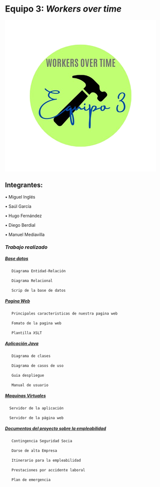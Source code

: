 #  Equipo 3: ***Workers over time*** 

![fotogrupo](https://github.com/MiguelIGP23/DAM1_EQUIPO3_2425/blob/3f5ea1979c010453d8dcf32c20f4847859d476e7/equipo3/Documentos%20generales/Equipo_1-removebg-preview.png)

## Integrantes: 
• Miguel Inglés   

• Saúl García  

• Hugo Fernández 

• Diego Berdial 

• Manuel Mediavilla  

### *Trabajo realizado*

##### *[Base datos](https://github.com/MiguelIGP23/DAM1_EQUIPO3_2425/blob/c4592e9d0836f6dbc36b1eda4f160b6bc08c4632/equipo3/Bases%20de%20Datos/README.md)*
````
   Diagrama Entidad-Relación

   Diagrama Relacional

   Scrip de la base de datos
````
##### *[Pagina Web](https://github.com/MiguelIGP23/DAM1_EQUIPO3_2425/blob/c4592e9d0836f6dbc36b1eda4f160b6bc08c4632/equipo3/Lenguaje%20de%20Marcas/README.md)*
````
   Principales caracteristicas de nuestra pagina web

   Fomato de la pagina web

   Plantilla XSLT
````
##### *[Aplicación Java](https://github.com/MiguelIGP23/DAM1_EQUIPO3_2425/blob/c4592e9d0836f6dbc36b1eda4f160b6bc08c4632/equipo3/Entornos%20de%20Desarrollo/Readme.md)*
````
   Diagrama de clases

   Diagrama de casos de uso

   Guia despliegue

   Manual de usuario
````
##### *[Maquinas Virtuales](https://github.com/MiguelIGP23/DAM1_EQUIPO3_2425/blob/c4592e9d0836f6dbc36b1eda4f160b6bc08c4632/equipo3/Sistemas%20Inform%C3%A1ticos/README.md)*
````
  Servidor de la aplicación

  Servidor de la página web
````

##### *[Documentos del proyecto sobre la empleabilidad](https://github.com/MiguelIGP23/DAM1_EQUIPO3_2425/blob/c4592e9d0836f6dbc36b1eda4f160b6bc08c4632/equipo3/Itinerario%20Personal%20para%20la%20Empleabilidad/Readme.md)*
````
   Contingencia Seguridad Socia

   Darse de alta Empresa

   Itinerario para la empleabilidad

   Prestaciones por accidente laboral

   Plan de emergencia
````
